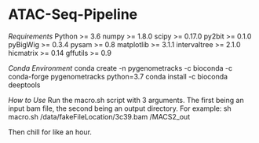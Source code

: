 # ATAC-Seq-Pipeline

*Requirements*
  Python >= 3.6
  numpy >= 1.8.0
  scipy >= 0.17.0
  py2bit >= 0.1.0
  pyBigWig >= 0.3.4
  pysam >= 0.8
  matplotlib >= 3.1.1
  intervaltree >= 2.1.0
  hicmatrix >= 0.14
  gffutils >= 0.9

*Conda Environment*
  conda create -n pygenometracks -c bioconda -c conda-forge pygenometracks python=3.7
  conda install -c bioconda deeptools
  
*How to Use*
  Run the macro.sh script with 3 arguments. The first being an input bam file, the second being an output directory.
  For example:
    sh macro.sh /data/fakeFileLocation/3c39.bam /MACS2_out
  
  
  
  Then chill for like an hour.
